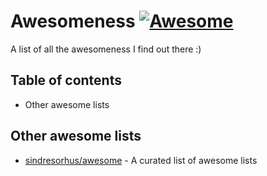 # Awesomeness [![Awesome](https://cdn.rawgit.com/sindresorhus/awesome/d7305f38d29fed78fa85652e3a63e154dd8e8829/media/badge.svg)](https://github.com/julianorafael/awesomeness)

A list of all the awesomeness I find out there :)

## Table of contents

- Other awesome lists

## Other awesome lists

- [sindresorhus/awesome](https://github.com/sindresorhus/awesome) - A curated list of awesome lists

